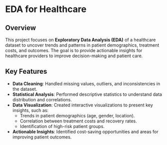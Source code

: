 # EDA for Healthcare  

## Overview  
This project focuses on **Exploratory Data Analysis (EDA)** of a healthcare dataset to uncover trends and patterns in patient demographics, treatment costs, and outcomes. The goal is to provide actionable insights for healthcare providers to improve decision-making and patient care.  

## Key Features  
- **Data Cleaning**: Handled missing values, outliers, and inconsistencies in the dataset.  
- **Statistical Analysis**: Performed descriptive statistics to understand data distribution and correlations.  
- **Data Visualization**: Created interactive visualizations to present key insights, such as:  
  - Trends in patient demographics (age, gender, location).  
  - Correlation between treatment costs and recovery rates.  
  - Identification of high-risk patient groups.  
- **Actionable Insights**: Identified cost-saving opportunities and areas for improving patient outcomes.  
